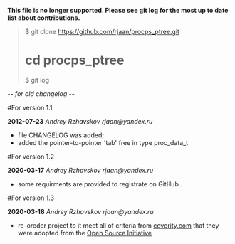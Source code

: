 **This file is no longer supported.  Please see git log for the most
up to date list about contributions.**

> $ git clone https://github.com/rjaan/procps_ptree.git
> # cd procps_ptree
> $ git log
> 

*-- for old changelog --* 

#For version 1.1

**2012-07-23**  _Andrey Rzhavskov  rjaan@yandex.ru_

* file CHANGELOG was added;
* added the pointer-to-pointer 'tab' free in type proc_data_t

#For version 1.2

**2020-03-17**  _Andrey Rzhavskov  rjaan@yandex.ru_

* some requirments are provided to registrate on GitHub .

#For version 1.3

**2020-03-18**  _Andrey Rzhavskov  rjaan@yandex.ru_

* re-oreder project to it meet all of criteria from [coverity.com](https://scan.coverity.com/faq) that they were adopted from the [Open Source Initiative](http://opensource.org/docs/definition.php)



